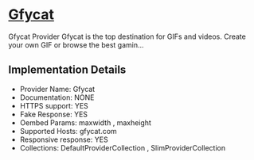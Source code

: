 # [Gfycat](https://gfycat.com)

Gfycat Provider
Gfycat is the top destination for GIFs and videos. Create
your own GIF or browse the best gamin...

## Implementation Details

- Provider
Name: Gfycat
- Documentation: NONE
- HTTPS support: YES
- Fake Response: YES
- Oembed Params: maxwidth , maxheight
- Supported Hosts: gfycat.com
- Responsive response: YES
- Collections: DefaultProviderCollection , SlimProviderCollection


